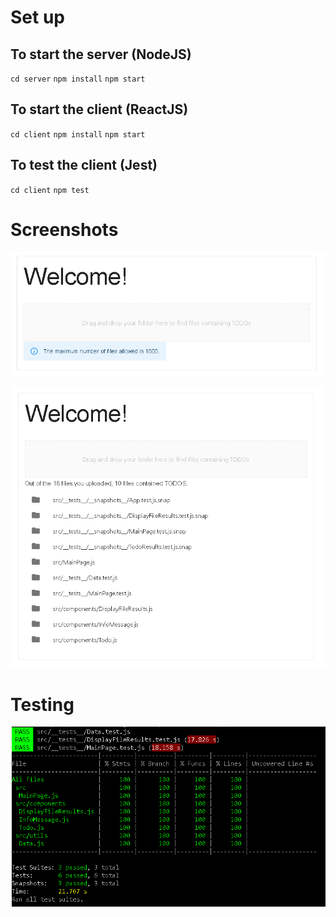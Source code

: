 # Set up

## To start the server (NodeJS)

`cd server` `npm install` `npm start`

## To start the client (ReactJS)

`cd client` `npm install` `npm start`

## To test the client (Jest)

`cd client` `npm test`

# Screenshots

![image-20210806092830157](https://raw.githubusercontent.com/cqfkfc/get-todos-from-directory/main/imgs/image-20210806092830157.png)



![image-20210806092752049](https://raw.githubusercontent.com/cqfkfc/get-todos-from-directory/main/imgs/image-20210806092752049.png)

# Testing

![image-20210806093103200](https://raw.githubusercontent.com/cqfkfc/get-todos-from-directory/main/imgs/image-20210806093103200.png)